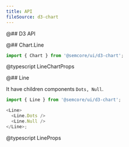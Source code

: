 ```yaml
---
title: API
fileSource: d3-chart
---
```


@## D3 API

@## Chart.Line

```js
import { Chart } from '@semcore/ui/d3-chart';
```

@typescript LineChartProps

@## Line

It have children components `Dots, Null`.

```js
import { Line } from '@semcore/ui/d3-chart';

<Line>
  <Line.Dots />
  <Line.Null />
</Line>;
```

@typescript LineProps
